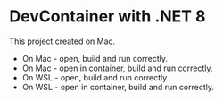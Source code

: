 # DevContainer with .NET 8

This project created on Mac.

- On Mac - open, build and run correctly.
- On Mac - open in container, build and run correctly.
- On WSL - open, build and run correctly.
- On WSL - open in container, build and run correctly.